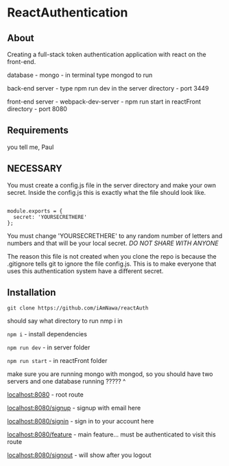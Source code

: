 # ReactAuthentication

## About

Creating a full-stack token authentication application with react on the front-end.

database - mongo - in terminal type mongod to run

back-end server - type npm run dev in the server directory - port 3449

front-end server - webpack-dev-server - npm run start in reactFront directory  - port 8080

## Requirements

  you tell me, Paul

## NECESSARY

You must create a config.js file in the server directory and make your own secret.  Inside the config.js this is exactly what the file should look like.

```// Hold application secrets and config

module.exports = {
  secret: 'YOURSECRETHERE'
};
```

You must change 'YOURSECRETHERE' to any random number of letters and numbers and that will be your local secret. *DO NOT SHARE WITH ANYONE*

The reason this file is not created when you clone the repo is because the .gitignore tells git to ignore the file config.js.  This is to make everyone that uses this authentication system have a different secret.

## Installation


`git clone https://github.com/iAmNawa/reactAuth`

should say what directory to run nmp i in

 `npm i` - install dependencies

`npm run dev` - in server folder

`npm run start` - in reactFront folder

make sure you are running mongo with mongod, so you should have two servers and one database running
????? ^

<localhost:8080> - root route

<localhost:8080/signup> - signup with email here

<localhost:8080/signin> - sign in to your account here

<localhost:8080/feature> - main feature... must be authenticated to visit this route

<localhost:8080/signout> - will show after you logout
